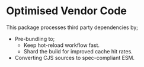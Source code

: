 # Optimised Vendor Code

This package processes third party dependencies by;
- Pre-bundling to;
  - Keep hot-reload workflow fast.
  - Shard the build for improved cache hit rates.
- Converting CJS sources to spec-compliant ESM.
